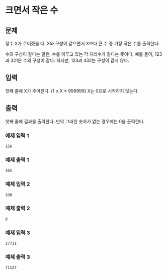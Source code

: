 # 크면서 작은 수

## 문제
정수 X가 주어졌을 때, X와 구성이 같으면서 X보다 큰 수 중 가장 작은 수를 출력한다.

수의 구성이 같다는 말은, 수를 이루고 있는 각 자리수가 같다는 뜻이다. 예를 들어, 123과 321은 수의 구성이 같다. 하지만, 123과 432는 구성이 같지 않다.

## 입력
첫째 줄에 X가 주어진다. (1 ≤ X ≤ 999999) X는 0으로 시작하지 않는다.

## 출력
첫째 줄에 결과를 출력한다. 만약 그러한 숫자가 없는 경우에는 0을 출력한다.

### 예제 입력 1 
```
156
```
### 예제 출력 1 
```
165
```
### 예제 입력 2 
```
330
```
### 예제 출력 2 
```
0
```
### 예제 입력 3 
```
27711
```
### 예제 출력 3 
```
71127
```